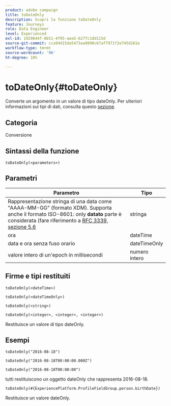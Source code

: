 ```yaml
---
product: adobe campaign
title: toDateOnly
description: Scopri la funzione toDateOnly
feature: Journeys
role: Data Engineer
level: Experienced
exl-id: 1929644f-8b51-4f95-aea5-627fc1dd115d
source-git-commit: cca94d15da5473aa9890c67af7971f2e745d261e
workflow-type: tm+mt
source-wordcount: '96'
ht-degree: 10%

---
```


# toDateOnly{#toDateOnly}

Converte un argomento in un valore di tipo dateOnly. Per ulteriori informazioni sui tipi di dati, consulta questo [sezione](../expression/data-types.md).

## Categoria

Conversione

## Sintassi della funzione

`toDateOnly(<parameters>)`

## Parametri

| Parametro | Tipo |
|-----------|------------------|
| Rappresentazione stringa di una data come &quot;AAAA-MM-GG&quot; (formato XDM). Supporta anche il formato ISO-8601: only **datato** parte è considerata (fare riferimento a [RFC 3339, sezione 5.6](https://www.rfc-editor.org/rfc/rfc3339#section-5.6) | stringa |
| ora | dateTime |
| data e ora senza fuso orario | dateTimeOnly |
| valore intero di un&#39;epoch in millisecondi | numero intero |

## Firme e tipi restituiti

`toDateOnly(<dateTime>)`

`toDateOnly(<dateTimeOnly>)`

`toDateOnly(<string>)`

`toDateOnly(<integer>, <integer>, <integer>)`

Restituisce un valore di tipo dateOnly.

## Esempi

`toDateOnly("2016-08-18")`

`toDateOnly("2016-08-18T00:00:00.000Z")`

`toDateOnly("2016-08-18T00:00:00")`

tutti restituiscono un oggetto dateOnly che rappresenta 2016-08-18.

`toDateOnly(#{ExperiencePlatform.ProfileFieldGroup.person.birthDate})`

Restituisce un valore dateOnly.
